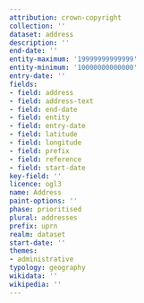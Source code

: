 ```yaml
---
attribution: crown-copyright
collection: ''
dataset: address
description: ''
end-date: ''
entity-maximum: '19999999999999'
entity-minimum: '10000000000000'
entry-date: ''
fields:
- field: address
- field: address-text
- field: end-date
- field: entity
- field: entry-date
- field: latitude
- field: longitude
- field: prefix
- field: reference
- field: start-date
key-field: ''
licence: ogl3
name: Address
paint-options: ''
phase: prioritised
plural: addresses
prefix: uprn
realm: dataset
start-date: ''
themes:
- administrative
typology: geography
wikidata: ''
wikipedia: ''
---
```

